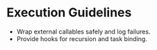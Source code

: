 # Execution Guidelines
- Wrap external callables safely and log failures.
- Provide hooks for recursion and task binding.
